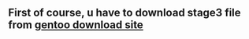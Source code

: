 ## First of course, u have to download stage3 file from [gentoo download site](https://www.gentoo.org/downloads/)
